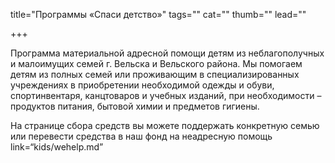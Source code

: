 title="Программы «Спаси детство»"
tags=""
cat=""
thumb=""
lead=""

+++

Программа материальной адресной помощи детям из неблагополучных и малоимущих семей г. Вельска и Вельского района. 
Мы помогаем детям из полных семей или проживающим в специализированных учреждениях в приобретении необходимой одежды и обуви, спортинвентаря, канцтоваров и учебных изданий, при необходимости – продуктов питания, бытовой химии и предметов гигиены.
<p>На странице сбора средств вы можете поддержать конкретную семью или перевести средства в наш фонд на неадресную помощь link=“kids/wehelp.md”

